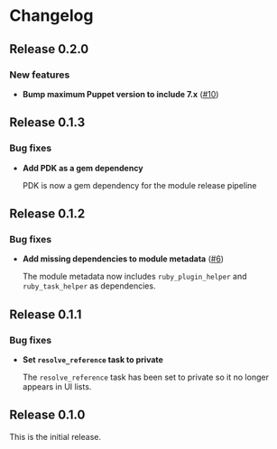 # Changelog

## Release 0.2.0

### New features

* **Bump maximum Puppet version to include 7.x** ([#10](https://github.com/puppetlabs/puppetlabs-gcloud_inventory/pull/10))

## Release 0.1.3

### Bug fixes

* **Add PDK as a gem dependency**

  PDK is now a gem dependency for the module release pipeline

## Release 0.1.2

### Bug fixes

* **Add missing dependencies to module metadata**
  ([#6](https://github.com/puppetlabs/puppetlabs-gcloud_inventory/pull/6))

  The module metadata now includes `ruby_plugin_helper` and `ruby_task_helper`
  as dependencies.

## Release 0.1.1

### Bug fixes

* **Set `resolve_reference` task to private**

  The `resolve_reference` task has been set to private so it no longer appears in UI lists.

## Release 0.1.0

This is the initial release.
